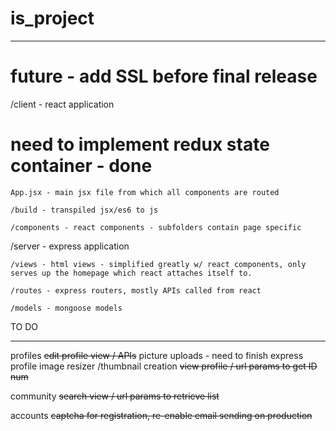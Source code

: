 # is_project
******
# future - add SSL before final release

/client - react application

# need to implement redux state container - done

	App.jsx - main jsx file from which all components are routed
	
	/build - transpiled jsx/es6 to js
	
	/components - react components - subfolders contain page specific
	

/server - express application

	/views - html views - simplified greatly w/ react components, only serves up the homepage which react attaches itself to. 

	/routes - express routers, mostly APIs called from react

	/models - mongoose models


TO DO
******
profiles
	<strike>edit profile view / APIs</strike>
		picture uploads - need to finish express profile image resizer /thumbnail creation
	<strike>view profile / url params to get ID num</strike>
	
community
	<strike>search view / url params to retrieve list</strike>

accounts
<strike>	captcha for registration, re-enable email sending on production</strike>
